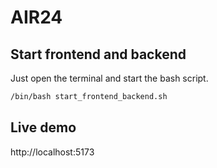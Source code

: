 # AIR24

## Start frontend and backend
Just open the terminal and start the bash script.
```sh
/bin/bash start_frontend_backend.sh
```


## Live demo
 http://localhost:5173